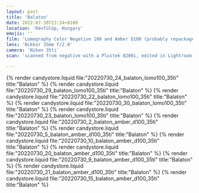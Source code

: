 ```yaml
---
layout: post
title: 'Balaton'
date: 2022-07-30T23:24+0100
location: 'Révfülöp, Hungary'
emojis: ''
film: 'Lomography Color Negative 100 and Amber D100 (probably repackaged Kodak Vision 3 50D with remjet removed)'
lens: 'Nikkor 35mm f/2.8'
camera: 'Nikon 35ti'
scan: 'scanned from negative with a Plustek 8200i, edited in Lightroom'

---
```


{% render candystore.liquid file:"20220730_24_balaton_lomo100_35ti" title:"Balaton" %}
{% render candystore.liquid file:"20220730_29_balaton_lomo100_35ti" title:"Balaton" %}
{% render candystore.liquid file:"20220730_22_balaton_lomo100_35ti" title:"Balaton" %}
{% render candystore.liquid file:"20220730_30_balaton_lomo100_35ti" title:"Balaton" %}
{% render candystore.liquid file:"20220730_23_balaton_lomo100_35ti" title:"Balaton" %}
{% render candystore.liquid file:"20220730_2_balaton_amber_d100_35ti" title:"Balaton" %}
{% render candystore.liquid file:"20220730_5_balaton_amber_d100_35ti" title:"Balaton" %}
{% render candystore.liquid file:"20220730_10_balaton_amber_d100_35ti" title:"Balaton" %}
{% render candystore.liquid file:"20220730_20_balaton_amber_d100_35ti" title:"Balaton" %}
{% render candystore.liquid file:"20220730_9_balaton_amber_d100_35ti" title:"Balaton" %}
{% render candystore.liquid file:"20220730_21_balaton_amber_d100_35ti" title:"Balaton" %}
{% render candystore.liquid file:"20220730_15_balaton_amber_d100_35ti" title:"Balaton" %}